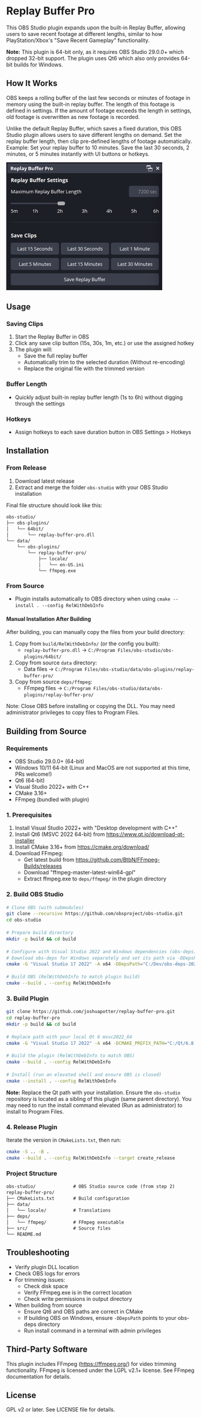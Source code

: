 # Replay Buffer Pro

This OBS Studio plugin expands upon the built-in Replay Buffer, allowing users to save recent footage at different lengths, similar to how PlayStation/Xbox's "Save Recent Gameplay" functionality.

**Note:** This plugin is 64-bit only, as it requires OBS Studio 29.0.0+ which dropped 32-bit support. The plugin uses Qt6 which also only provides 64-bit builds for Windows.

## How It Works
OBS keeps a rolling buffer of the last few seconds or minutes of footage in memory using the built-in replay buffer. The length of this footage is defined in settings. If the amount of footage exceeds the length in settings, old footage is overwritten as new footage is recorded.

Unlike the default Replay Buffer, which saves a fixed duration, this OBS Studio plugin allows users to save different lengths on demand. Set the replay buffer length, then clip pre-defined lengths of footage automatically. Example: Set your replay buffer to 10 minutes. Save the last 30 seconds, 2 minutes, or 5 minutes instantly with UI buttons or hotkeys.

![Screenshot](./screenshot.png)

## Usage

### Saving Clips
1. Start the Replay Buffer in OBS
2. Click any save clip button (15s, 30s, 1m, etc.) or use the assigned hotkey
3. The plugin will:
   - Save the full replay buffer
   - Automatically trim to the selected duration (Without re-encoding)
   - Replace the original file with the trimmed version

### Buffer Length
- Quickly adjust built-in replay buffer length (1s to 6h) without digging through the settings

### Hotkeys
- Assign hotkeys to each save duration button in OBS Settings > Hotkeys

## Installation

### From Release
1. Download latest release
2. Extract and merge the folder `obs-studio` with your OBS Studio installation

Final file structure should look like this:
```
obs-studio/
├── obs-plugins/
│   └── 64bit/
│       └── replay-buffer-pro.dll
└── data/
    └── obs-plugins/
        └── replay-buffer-pro/
            ├── locale/
            │   └── en-US.ini
            └── ffmpeg.exe
```

### From Source
- Plugin installs automatically to OBS directory when using `cmake --install . --config RelWithDebInfo`

#### Manual Installation After Building
After building, you can manually copy the files from your build directory:
1. Copy from `build/RelWithDebInfo/` (or the config you built):
   - `replay-buffer-pro.dll` → `C:/Program Files/obs-studio/obs-plugins/64bit/`
2. Copy from source `data` directory:
   - Data files → `C:/Program Files/obs-studio/data/obs-plugins/replay-buffer-pro/`
3. Copy from source `deps/ffmpeg`:
   - FFmpeg files → `C:/Program Files/obs-studio/data/obs-plugins/replay-buffer-pro/`

Note: Close OBS before installing or copying the DLL. You may need administrator privileges to copy files to Program Files.


## Building from Source

### Requirements

- OBS Studio 29.0.0+ (64-bit)
- Windows 10/11 64-bit (Linux and MacOS are not supported at this time, PRs welcome!)
- Qt6 (64-bit)
- Visual Studio 2022+ with C++
- CMake 3.16+
- FFmpeg (bundled with plugin)

### 1. Prerequisites

1. Install Visual Studio 2022+ with "Desktop development with C++"
2. Install Qt6 (MSVC 2022 64-bit) from https://www.qt.io/download-qt-installer
3. Install CMake 3.16+ from https://cmake.org/download/
4. Download FFmpeg:
   - Get latest build from https://github.com/BtbN/FFmpeg-Builds/releases
   - Download "ffmpeg-master-latest-win64-gpl"
   - Extract ffmpeg.exe to `deps/ffmpeg/` in the plugin directory

### 2. Build OBS Studio

```bash
# Clone OBS (with submodules)
git clone --recursive https://github.com/obsproject/obs-studio.git
cd obs-studio

# Prepare build directory
mkdir -p build && cd build

# Configure with Visual Studio 2022 and Windows dependencies (obs-deps)
# Download obs-deps for Windows separately and set its path via -DDepsPath  (otherwise, omit this parameter)
cmake -G "Visual Studio 17 2022" -A x64 -DDepsPath="C:/Dev/obs-deps-2022" ..

# Build OBS (RelWithDebInfo to match plugin build)
cmake --build . --config RelWithDebInfo
```

### 3. Build Plugin

```bash
git clone https://github.com/joshuapotter/replay-buffer-pro.git
cd replay-buffer-pro
mkdir -p build && cd build

# Replace path with your local Qt 6 msvc2022_64
cmake -G "Visual Studio 17 2022" -A x64 -DCMAKE_PREFIX_PATH="C:/Qt/6.8.2/msvc2022_64" ..

# Build the plugin (RelWithDebInfo to match OBS)
cmake --build . --config RelWithDebInfo

# Install (run an elevated shell and ensure OBS is closed)
cmake --install . --config RelWithDebInfo
```
**Note:** Replace the Qt path with your installation. Ensure the `obs-studio` repository is located as a sibling of this plugin (same parent directory). You may need to run the install command elevated (Run as administrator) to install to Program Files.

### 4. Release Plugin
Iterate the version in `CMakeLists.txt`, then run:
```bash
cmake -S .. -B .
cmake --build . --config RelWithDebInfo --target create_release
```

### Project Structure

```
obs-studio/              # OBS Studio source code (from step 2)
replay-buffer-pro/
├── CMakeLists.txt       # Build configuration
├── data/               
│   └── locale/          # Translations
├── deps/
│   └── ffmpeg/          # FFmpeg executable
├── src/                 # Source files
└── README.md
```

## Troubleshooting

- Verify plugin DLL location
- Check OBS logs for errors
- For trimming issues:
  - Check disk space
  - Verify FFmpeg.exe is in the correct location
  - Check write permissions in output directory
- When building from source
  - Ensure Qt6 and OBS paths are correct in CMake
  - If building OBS on Windows, ensure `-DDepsPath` points to your obs-deps directory
  - Run install command in a terminal with admin privileges

## Third-Party Software

This plugin includes FFmpeg (https://ffmpeg.org/) for video trimming functionality.
FFmpeg is licensed under the LGPL v2.1+ license. See FFmpeg documentation for details.

## License

GPL v2 or later. See LICENSE file for details. 
